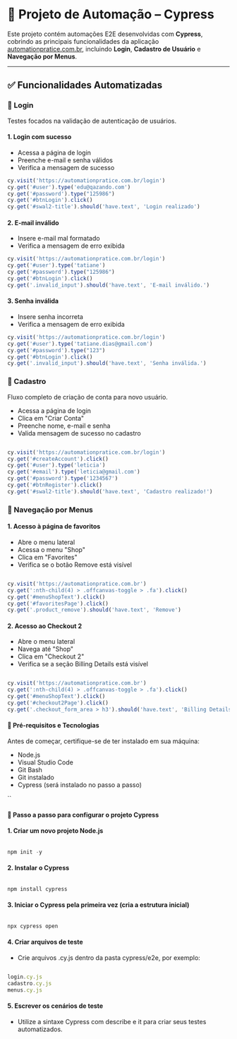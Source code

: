# 📂 Projeto de Automação – Cypress

Este projeto contém automações E2E desenvolvidas com **Cypress**, cobrindo as principais funcionalidades da aplicação [automationpratice.com.br](https://automationpratice.com.br), incluindo **Login**, **Cadastro de Usuário** e **Navegação por Menus**.

---

## ✅ Funcionalidades Automatizadas

### 🔐 Login

Testes focados na validação de autenticação de usuários.

#### 1. Login com sucesso
- Acessa a página de login
- Preenche e-mail e senha válidos
- Verifica a mensagem de sucesso

```javascript
cy.visit('https://automationpratice.com.br/login')
cy.get('#user').type('edu@qazando.com')
cy.get('#password').type("125986")
cy.get('#btnLogin').click()
cy.get('#swal2-title').should('have.text', 'Login realizado')

````
#### 2. E-mail inválido
 - Insere e-mail mal formatado
 - Verifica a mensagem de erro exibida

 ```javascript
 cy.visit('https://automationpratice.com.br/login')
 cy.get('#user').type('tatiane')
 cy.get('#password').type("125986")
 cy.get('#btnLogin').click()
 cy.get('.invalid_input').should('have.text', 'E-mail inválido.')

  ````
#### 3. Senha inválida
- Insere senha incorreta
- Verifica a mensagem de erro exibida

```javascript
cy.visit('https://automationpratice.com.br/login')
cy.get('#user').type('tatiane.dias@gmail.com')
cy.get('#password').type("123")
cy.get('#btnLogin').click()
cy.get('.invalid_input').should('have.text', 'Senha inválida.')

  ````

### 📝 Cadastro

Fluxo completo de criação de conta para novo usuário.

- Acessa a página de login
- Clica em "Criar Conta"
- Preenche nome, e-mail e senha
- Valida mensagem de sucesso no cadastro

```javascript

cy.visit('https://automationpratice.com.br/login')
cy.get('#createAccount').click()
cy.get('#user').type('leticia')
cy.get('#email').type('leticia@gmail.com')
cy.get('#password').type('1234567')
cy.get('#btnRegister').click()
cy.get('#swal2-title').should('have.text', 'Cadastro realizado!')

 ````

### 🛒 Navegação por Menus

#### 1. Acesso à página de favoritos

- Abre o menu lateral
- Acessa o menu "Shop"
- Clica em "Favorites"
- Verifica se o botão Remove está visível

```javascript

cy.visit('https://automationpratice.com.br')
cy.get(':nth-child(4) > .offcanvas-toggle > .fa').click()
cy.get('#menuShopText').click()
cy.get('#favoritesPage').click()
cy.get('.product_remove').should('have.text', 'Remove')

 ````

#### 2. Acesso ao Checkout 2

- Abre o menu lateral
- Navega até "Shop"
- Clica em "Checkout 2"
- Verifica se a seção Billing Details está visível

```javascript

cy.visit('https://automationpratice.com.br')
cy.get(':nth-child(4) > .offcanvas-toggle > .fa').click()
cy.get('#menuShopText').click()
cy.get('#checkout2Page').click()
cy.get('.checkout_form_area > h3').should('have.text', 'Billing Details')

```
#### 🧰 Pré-requisitos e Tecnologias

Antes de começar, certifique-se de ter instalado em sua máquina:

- Node.js
- Visual Studio Code
- Git Bash
- Git instalado
- Cypress (será instalado no passo a passo)

``
#### 📌 Passo a passo para configurar o projeto Cypress

#### 1. Criar um novo projeto Node.js

```javascript

npm init -y

````
#### 2. Instalar o Cypress

```javascript

npm install cypress

````
#### 3. Iniciar o Cypress pela primeira vez (cria a estrutura inicial)

```javascript

npx cypress open

````
#### 4. Criar arquivos de teste

- Crie arquivos .cy.js dentro da pasta cypress/e2e, por exemplo:

```javascript

login.cy.js
cadastro.cy.js
menus.cy.js

````
#### 5. Escrever os cenários de teste

- Utilize a sintaxe Cypress com describe e it para criar seus testes automatizados.


